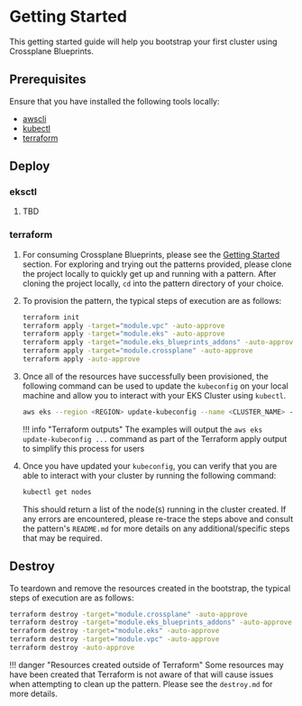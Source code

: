# Getting Started

This getting started guide will help you bootstrap your first cluster using Crossplane Blueprints.

## Prerequisites

Ensure that you have installed the following tools locally:

- [awscli](https://docs.aws.amazon.com/cli/latest/userguide/install-cliv2.html)
- [kubectl](https://Kubernetes.io/docs/tasks/tools/)
- [terraform](https://learn.hashicorp.com/tutorials/terraform/install-cli)

## Deploy

### eksctl

1. TBD

### terraform

1. For consuming Crossplane Blueprints, please see the [Getting Started](https://awslabs.github.io/crossplane-on-eks/#getting-started) section. For exploring and trying out the patterns provided, please
clone the project locally to quickly get up and running with a pattern. After cloning the project locally, `cd` into the pattern
directory of your choice.

2. To provision the pattern, the typical steps of execution are as follows:

    ```sh
    terraform init
    terraform apply -target="module.vpc" -auto-approve
    terraform apply -target="module.eks" -auto-approve
    terraform apply -target="module.eks_blueprints_addons" -auto-approve
    terraform apply -target="module.crossplane" -auto-approve
    terraform apply -auto-approve
    ```

3. Once all of the resources have successfully been provisioned, the following command can be used to update the `kubeconfig`
on your local machine and allow you to interact with your EKS Cluster using `kubectl`.

    ```sh
    aws eks --region <REGION> update-kubeconfig --name <CLUSTER_NAME> --alias <CLUSTER_NAME>
    ```

    !!! info "Terraform outputs"
        The examples will output the `aws eks update-kubeconfig ...` command as part of the Terraform apply output to simplify this process for users

4. Once you have updated your `kubeconfig`, you can verify that you are able to interact with your cluster by running the following command:

    ```sh
    kubectl get nodes
    ```

    This should return a list of the node(s) running in the cluster created. If any errors are encountered, please re-trace the steps above
    and consult the pattern's `README.md` for more details on any additional/specific steps that may be required.

## Destroy

To teardown and remove the resources created in the bootstrap, the typical steps of execution are as follows:

```sh
terraform destroy -target="module.crossplane" -auto-approve
terraform destroy -target="module.eks_blueprints_addons" -auto-approve
terraform destroy -target="module.eks" -auto-approve
terraform destroy -target="module.vpc" -auto-approve
terraform destroy -auto-approve
```

!!! danger "Resources created outside of Terraform"
    Some resources may have been created that Terraform is not aware of that will cause issues
    when attempting to clean up the pattern. Please see the `destroy.md` for more
    details.
